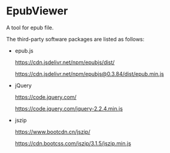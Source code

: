 # EpubViewer

A tool for epub file.

The third-party software packages are listed as follows:

* epub.js

	https://cdn.jsdelivr.net/npm/epubjs/dist/

	https://cdn.jsdelivr.net/npm/epubjs@0.3.84/dist/epub.min.js

* jQuery

	https://code.jquery.com/

	https://code.jquery.com/jquery-2.2.4.min.js

* jszip

	https://www.bootcdn.cn/jszip/

	https://cdn.bootcss.com/jszip/3.1.5/jszip.min.js
